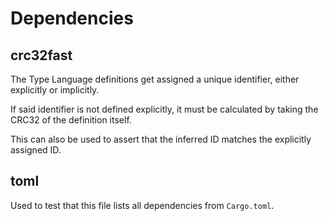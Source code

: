 # Dependencies

## crc32fast

The Type Language definitions get assigned a unique identifier, either explicitly or implicitly.

If said identifier is not defined explicitly, it must be calculated by taking the CRC32 of the
definition itself.

This can also be used to assert that the inferred ID matches the explicitly assigned ID.

## toml

Used to test that this file lists all dependencies from `Cargo.toml`.
